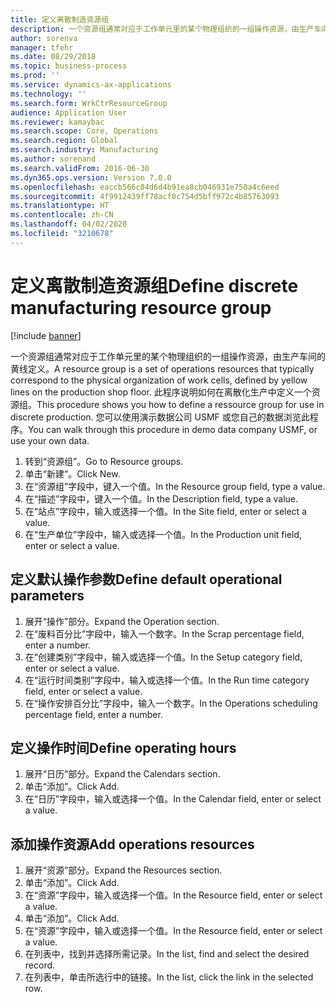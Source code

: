 ```yaml
---
title: 定义离散制造资源组
description: 一个资源组通常对应于工作单元里的某个物理组织的一组操作资源，由生产车间的黄线定义。
author: sorenva
manager: tfehr
ms.date: 08/29/2018
ms.topic: business-process
ms.prod: ''
ms.service: dynamics-ax-applications
ms.technology: ''
ms.search.form: WrkCtrResourceGroup
audience: Application User
ms.reviewer: kamaybac
ms.search.scope: Core, Operations
ms.search.region: Global
ms.search.industry: Manufacturing
ms.author: sorenand
ms.search.validFrom: 2016-06-30
ms.dyn365.ops.version: Version 7.0.0
ms.openlocfilehash: eaccb566c04d6d4b91ea8cb046931e750a4c6eed
ms.sourcegitcommit: 4f9912439ff78acf0c754d5bff972c4b85763093
ms.translationtype: HT
ms.contentlocale: zh-CN
ms.lasthandoff: 04/02/2020
ms.locfileid: "3210678"
---
```

# <a name="define-discrete-manufacturing-resource-group"></a><span data-ttu-id="c9094-103">定义离散制造资源组</span><span class="sxs-lookup"><span data-stu-id="c9094-103">Define discrete manufacturing resource group</span></span>

[!include [banner](../../includes/banner.md)]

<span data-ttu-id="c9094-104">一个资源组通常对应于工作单元里的某个物理组织的一组操作资源，由生产车间的黄线定义。</span><span class="sxs-lookup"><span data-stu-id="c9094-104">A resource group is a set of operations resources that typically correspond to the physical organization of work cells, defined by yellow lines on the production shop floor.</span></span> <span data-ttu-id="c9094-105">此程序说明如何在离散化生产中定义一个资源组。</span><span class="sxs-lookup"><span data-stu-id="c9094-105">This procedure shows you how to define a ressource group for use in discrete production.</span></span> <span data-ttu-id="c9094-106">您可以使用演示数据公司 USMF 或您自己的数据浏览此程序。</span><span class="sxs-lookup"><span data-stu-id="c9094-106">You can walk through this procedure in demo data company USMF, or use your own data.</span></span>

1. <span data-ttu-id="c9094-107">转到“资源组”。</span><span class="sxs-lookup"><span data-stu-id="c9094-107">Go to Resource groups.</span></span>
2. <span data-ttu-id="c9094-108">单击“新建”。</span><span class="sxs-lookup"><span data-stu-id="c9094-108">Click New.</span></span>
3. <span data-ttu-id="c9094-109">在“资源组”字段中，键入一个值。</span><span class="sxs-lookup"><span data-stu-id="c9094-109">In the Resource group field, type a value.</span></span>
4. <span data-ttu-id="c9094-110">在“描述”字段中，键入一个值。</span><span class="sxs-lookup"><span data-stu-id="c9094-110">In the Description field, type a value.</span></span>
5. <span data-ttu-id="c9094-111">在“站点”字段中，输入或选择一个值。</span><span class="sxs-lookup"><span data-stu-id="c9094-111">In the Site field, enter or select a value.</span></span>
6. <span data-ttu-id="c9094-112">在“生产单位”字段中，输入或选择一个值。</span><span class="sxs-lookup"><span data-stu-id="c9094-112">In the Production unit field, enter or select a value.</span></span>

## <a name="define-default-operational-parameters"></a><span data-ttu-id="c9094-113">定义默认操作参数</span><span class="sxs-lookup"><span data-stu-id="c9094-113">Define default operational parameters</span></span>
1. <span data-ttu-id="c9094-114">展开“操作”部分。</span><span class="sxs-lookup"><span data-stu-id="c9094-114">Expand the Operation section.</span></span>
2. <span data-ttu-id="c9094-115">在“废料百分比”字段中，输入一个数字。</span><span class="sxs-lookup"><span data-stu-id="c9094-115">In the Scrap percentage field, enter a number.</span></span>
3. <span data-ttu-id="c9094-116">在“创建类别”字段中，输入或选择一个值。</span><span class="sxs-lookup"><span data-stu-id="c9094-116">In the Setup category field, enter or select a value.</span></span>
4. <span data-ttu-id="c9094-117">在“运行时间类别”字段中，输入或选择一个值。</span><span class="sxs-lookup"><span data-stu-id="c9094-117">In the Run time category field, enter or select a value.</span></span>
5. <span data-ttu-id="c9094-118">在“操作安排百分比”字段中，输入一个数字。</span><span class="sxs-lookup"><span data-stu-id="c9094-118">In the Operations scheduling percentage field, enter a number.</span></span>

## <a name="define-operating-hours"></a><span data-ttu-id="c9094-119">定义操作时间</span><span class="sxs-lookup"><span data-stu-id="c9094-119">Define operating hours</span></span>
1. <span data-ttu-id="c9094-120">展开“日历”部分。</span><span class="sxs-lookup"><span data-stu-id="c9094-120">Expand the Calendars section.</span></span>
2. <span data-ttu-id="c9094-121">单击“添加”。</span><span class="sxs-lookup"><span data-stu-id="c9094-121">Click Add.</span></span>
3. <span data-ttu-id="c9094-122">在“日历”字段中，输入或选择一个值。</span><span class="sxs-lookup"><span data-stu-id="c9094-122">In the Calendar field, enter or select a value.</span></span>

## <a name="add-operations-resources"></a><span data-ttu-id="c9094-123">添加操作资源</span><span class="sxs-lookup"><span data-stu-id="c9094-123">Add operations resources</span></span>
1. <span data-ttu-id="c9094-124">展开“资源”部分。</span><span class="sxs-lookup"><span data-stu-id="c9094-124">Expand the Resources section.</span></span>
2. <span data-ttu-id="c9094-125">单击“添加”。</span><span class="sxs-lookup"><span data-stu-id="c9094-125">Click Add.</span></span>
3. <span data-ttu-id="c9094-126">在“资源”字段中，输入或选择一个值。</span><span class="sxs-lookup"><span data-stu-id="c9094-126">In the Resource field, enter or select a value.</span></span>
4. <span data-ttu-id="c9094-127">单击“添加”。</span><span class="sxs-lookup"><span data-stu-id="c9094-127">Click Add.</span></span>
5. <span data-ttu-id="c9094-128">在“资源”字段中，输入或选择一个值。</span><span class="sxs-lookup"><span data-stu-id="c9094-128">In the Resource field, enter or select a value.</span></span>
6. <span data-ttu-id="c9094-129">在列表中，找到并选择所需记录。</span><span class="sxs-lookup"><span data-stu-id="c9094-129">In the list, find and select the desired record.</span></span>
7. <span data-ttu-id="c9094-130">在列表中，单击所选行中的链接。</span><span class="sxs-lookup"><span data-stu-id="c9094-130">In the list, click the link in the selected row.</span></span>

